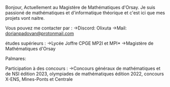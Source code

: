 Bonjour, 
Actuellement au Magistère de Mathématiques d'Orsay. 
Je suis passioné de mathématiques et d'informatique théorique et c'est ici que mes projets vont naitre. 

Vous pouvez me contacter par :
->Discord: Olixuta 
->Mail: dorianpadovan@protonmail.com

études supérieurs : 
->Lycée Joffre CPGE MP2I et MPI*
->Magistère de Mathématiques d'Orsay

Palmares: 

Participation à des concours : 
->Concours généraux de mathématiques et de NSI édition 2023, olympiades de mathématiques édition 2022, concours X-ENS, Mines-Ponts et Centrale




<!---
Olixuta/Olixuta is a ✨ special ✨ repository because its `README.md` (this file) appears on your GitHub profile.
You can click the Preview link to take a look at your changes.
--->
